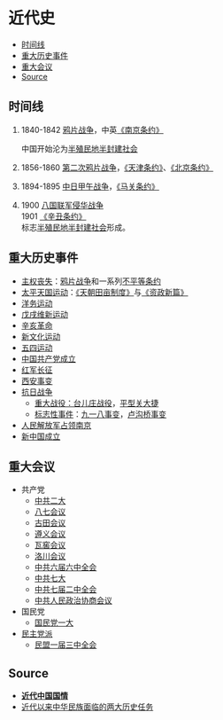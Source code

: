 # 近代史

<!-- :历史:副科: -->

<!-- TOC Marked -->

* [时间线](#时间线)
* [重大历史事件](#重大历史事件)
* [重大会议](#重大会议)
* [Source](#source)

<!-- /TOC -->

## 时间线

1. 1840-1842 [鸦片战争](鸦片战争.md)，中英[《南京条约》](《南京条约》.md)

    中国开始沦为[半殖民地半封建社会](半殖民地半封建社会.md)

2. 1856-1860 [第二次鸦片战争](第二次鸦片战争.md)，[《天津条约》](《天津条约》.md)、[《北京条约》](《北京条约》.md)
3. 1894-1895 [中日甲午战争](中日甲午战争.md)，[《马关条约》](《马关条约》.md)
4. 1900      [八国联军侵华战争](八国联军侵华战争.md)<br>
   1901      [《辛丑条约》](《辛丑条约》.md)<br>
   标志[半殖民地半封建社会](半殖民地半封建社会.md)形成。

## 重大历史事件

- [主权丧失](主权丧失.md)：[鸦片战争](鸦片战争.md)和一系列[不平等条约](主权丧失.md#不平等条约)
- [太平天国运动](太平天国运动.md)：[《天朝田亩制度》](《天朝田亩制度》.md)与[《资政新篇》](《资政新篇》.md)
- [洋务运动](洋务运动.md)
- [戊戌维新运动](戊戌维新运动.md)
- [辛亥革命](辛亥革命.md)
- [新文化运动](新文化运动.md)
- [五四运动](五四运动.md)
- [中国共产党成立](中国共产党成立.md)
- [红军长征](红军长征.md)
- [西安事变](西安事变.md)
- [抗日战争](抗日战争.md)
   - [重大战役：台儿庄战役](重大战役：台儿庄战役.md)，[平型关大捷](平型关大捷.md)
   - [标志性事件](标志性事件.md)：[九一八事变](九一八事变.md)，[卢沟桥事变](卢沟桥事变.md)
- [人民解放军占领南京](人民解放军占领南京.md)
- [新中国成立](新中国成立.md)

## 重大会议

- 共产党
   - [中共二大](中共二大.md)
   - [八七会议](八七会议.md)
   - [古田会议](古田会议.md)
   - [遵义会议](遵义会议.md)
   - [瓦窖会议](瓦窖会议.md)
   - [洛川会议](洛川会议.md)
   - [中共六届六中全会](中共六届六中全会.md)
   - [中共七大](中共七大.md)
   - [中共七届二中全会](中共七届二中全会.md)
   - [中共人民政治协商会议](中共人民政治协商会议.md)
- 国民党
   - [国民党一大](国民党一大.md)
- [民主党派](民主党派.md)
   - [民盟一届三中全会](民盟一届三中全会.md)

## Source

- **[近代中国国情](近代中国国情.md)**
- [近代以来中华民族面临的两大历史任务](近代以来中华民族面临的两大历史任务.md)

